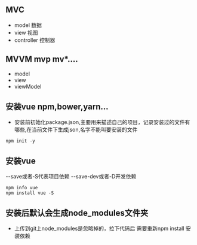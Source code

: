 ## MVC
- model  数据
- view   视图
- controller 控制器

## MVVM mvp mv*....
- model
- view 
- viewModel

## 安装vue npm,bower,yarn...
- 安装前初始化package.json,主要用来描述自己的项目，记录安装过的文件有哪些,在当前文件下生成json,名字不能叫要安装的文件
```
npm init -y 
```
## 安装vue 
--save或者-S代表项目依赖 --save-dev或者-D开发依赖
```
npm info vue
npm install vue -S
```

## 安装后默认会生成node_modules文件夹
- 上传到git上node_modules是忽略掉的，拉下代码后 需要重新npm install 安装依赖
